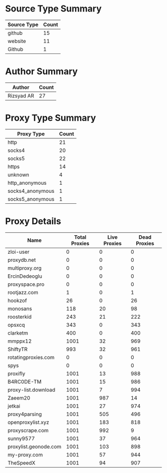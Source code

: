 # Source Type Summary

| Source Type | Count |
|-------------|-------|
| github | 15 |
| website | 11 |
| Github | 1 |


# Author Summary

| Author | Count |
|--------|-------|
| Rizsyad AR | 27 |


# Proxy Type Summary

| Proxy Type | Count |
|------------|-------|
| http | 21 |
| socks4 | 20 |
| socks5 | 22 |
| https | 14 |
| unknown | 4 |
| http_anonymous | 1 |
| socks4_anonymous | 1 |
| socks5_anonymous | 1 |


# Proxy Details

| Name | Total Proxies | Live Proxies | Dead Proxies |
|------|---------------|--------------|---------------|
| zloi-user | 0 | 0 | 0 |
| proxydb.net | 0 | 0 | 0 |
| multiproxy.org | 0 | 0 | 0 |
| ErcinDedeoglu | 0 | 0 | 0 |
| proxyspace.pro | 0 | 0 | 0 |
| rootjazz.com | 1 | 0 | 1 |
| hookzof | 26 | 0 | 26 |
| monosans | 118 | 20 | 98 |
| roosterkid | 243 | 21 | 222 |
| opsxcq | 343 | 0 | 343 |
| clarketm | 400 | 0 | 400 |
| mmppx12 | 1001 | 32 | 969 |
| ShiftyTR | 993 | 32 | 961 |
| rotatingproxies.com | 0 | 0 | 0 |
| spys | 0 | 0 | 0 |
| proxifly | 1001 | 13 | 988 |
| B4RC0DE-TM | 1001 | 15 | 986 |
| proxy-list.download | 1001 | 7 | 994 |
| Zaeem20 | 1001 | 987 | 14 |
| jetkai | 1001 | 27 | 974 |
| proxy4parsing | 1001 | 505 | 496 |
| openproxylist.xyz | 1001 | 183 | 818 |
| proxyscrape.com | 1001 | 992 | 9 |
| sunny9577 | 1001 | 37 | 964 |
| proxylist.geonode.com | 1001 | 103 | 898 |
| my-proxy.com | 1001 | 57 | 944 |
| TheSpeedX | 1001 | 94 | 907 |
